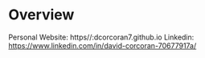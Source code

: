 # Overview

Personal Website: https//:dcorcoran7.github.io
Linkedin: https://www.linkedin.com/in/david-corcoran-70677917a/
